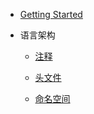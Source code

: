 * [Getting Started](README.md)

* 语言架构

  - [注释](basic/tex.md)

  - [头文件](basic/include.md)
  
  - [命名空间](basic/namespace.md)